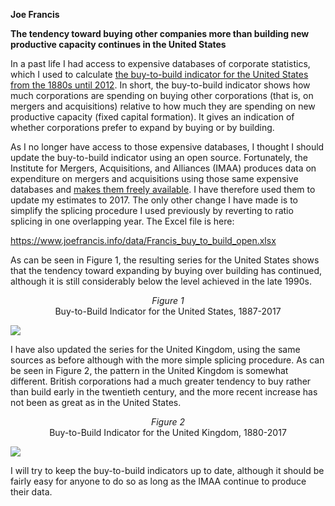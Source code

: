 <b>Joe Francis</b>

<b>The tendency toward buying other companies more than building new productive capacity continues in the United States</b>

<p>In a past life I had access to expensive databases of corporate statistics, which I used to calculate <a href="http://bnarchives.yorku.ca/381/" data-wpel-link="external" target="_blank" rel="external noopener noreferrer">the buy-to-build indicator for the United States from the 1880s until 2012</a>. In short, the buy-to-build indicator shows how much corporations are spending on buying other corporations (that is, on mergers and acquisitions) relative to how much they are spending on new productive capacity (fixed capital formation). It gives an indication of whether corporations prefer to expand by buying or by building.

<p><span id="more-854"></span>

<p>As I no longer have access to those expensive databases, I thought I should update the buy-to-build indicator using an open source. Fortunately, the Institute for Mergers, Acquisitions, and Alliances (IMAA) produces data on expenditure on mergers and acquisitions using those same expensive databases and <a href="https://imaa-institute.org/mergers-and-acquisitions-statistics/" data-wpel-link="external" target="_blank" rel="external noopener noreferrer">makes them freely available</a>. I have therefore used them to update my estimates to 2017. The only other change I have made is to simplify the splicing procedure I used previously by reverting to ratio splicing in one overlapping year. The Excel file is here:

<p><a href="https://www.joefrancis.info/data/Francis_buy_to_build_open.xlsx" data-wpel-link="internal">https://www.joefrancis.info/data/Francis_buy_to_build_open.xlsx</a>

<p>As can be seen in Figure 1, the resulting series for the United States shows that the tendency toward expanding by buying over building has continued, although it is still considerably below the level achieved in the late 1990s.

<p style="text-align: center;"><em>Figure 1<br />
</em>Buy-to-Build Indicator for the United States, 1887-2017

<p><img src="https://www.joefrancis.info/wp-content/uploads/2018/09/USA.png"  />

<p>I have also updated the series for the United Kingdom, using the same sources as before although with the more simple splicing procedure. As can be seen in Figure 2, the pattern in the United Kingdom is somewhat different. British corporations had a much greater tendency to buy rather than build early in the twentieth century, and the more recent increase has not been as great as in the United States.

<p style="text-align: center;"><em>Figure 2<br />
</em>Buy-to-Build Indicator for the United Kingdom, 1880-2017

<p><img src="https://www.joefrancis.info/wp-content/uploads/2018/09/UK.png" />

<p>I will try to keep the buy-to-build indicators up to date, although it should be fairly easy for anyone to do so as long as the IMAA continue to produce their data.

